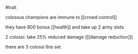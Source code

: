 #trait

colossus champions are immune to [[crowd control]]

they have 800 bonus [[health]] and take up 2 army slots

2 colossi: take 25% reduced damage ([[damage reduction]])

there are 3 colossi this set